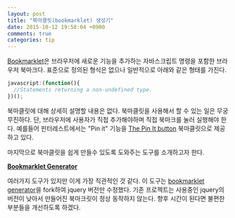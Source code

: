 ```yaml
---
layout: post
title: "북마클릿(bookmarklet) 생성기"
date: 2015-10-12 19:58:04 +0900
comments: true
categories: tip
---
```

[Bookmarklet](https://en.wikipedia.org/wiki/Bookmarklet)은 브라우저에 새로운 기능을 추가하는 자바스크립트 명령을 포함한 브라우저 북마크다.
표준으로 정의된 형식은 없으나 일반적으로 아래와 같은 형태를 가진다.

```javascript
javascript:(function(){
  //Statements returning a non-undefined type.
})();
```

북마클릿에 대해 상세히 설명할 내용은 없다. 북마클릿을 사용해서 할 수 있는 일은 무궁무진하다. 단, 브라우저에 사용자가 직접 추가해야하며 직접 북마크를 눌러 실행해야 한다. 예를들어 핀터레스트에서는 "Pin it" 기능을 [The Pin It button](https://about.pinterest.com/en/goodies) 북마클릿으로 제공하고 있다.

마지막으로 북마클릿을 쉽게 만들수 있도록 도와주는 도구를 소개하고자 한다.

**[Bookmarklet Generator](http://bookmarklet.asamaru.net/)**

여러가지 도구가 있지만 이게 가장 직관적인 것 같다. 이 도구는 [bookmarklet generator](http://web-development.cc/bookmarklet-generator/)을 fork하여 jquery 버전만 수정했다. 기존 프로젝트는 사용중인 jquery의 버전이 낮아서 만들어진 북마크릿이 정상 동작하지 않는다. 향후 시간이 된다면 불편한 부분들을 개선하도록 하겠다.